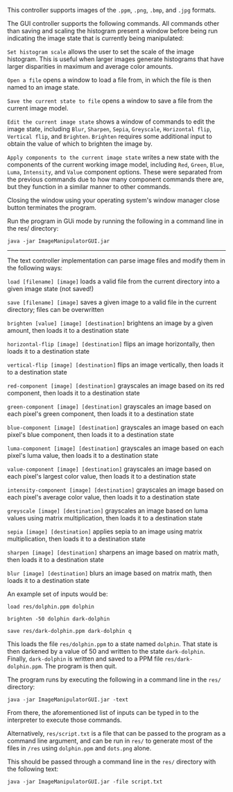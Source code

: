 This controller supports images of the `.ppm`, `.png`, `.bmp`, and `.jpg` formats.


The GUI controller supports the following commands. All commands other than saving and scaling the histogram present a window before being run indicating the image state that is currently being manipulated:

`Set histogram scale` allows the user to set the scale of the image histogram. This is useful when larger images generate histograms that have larger disparities in maximum and average color amounts.

`Open a file` opens a window to load a file from, in which the file is then named to an image state.

`Save the current state to file` opens a window to save a file from the current image model.

`Edit the current image state` shows a window of commands to edit the image state, including `Blur`, `Sharpen`, `Sepia`, `Greyscale`, `Horizontal flip`, `Vertical flip`, and `Brighten`. `Brighten` requires some additional input to obtain the value of which to brighten the image by.

`Apply components to the current image state` writes a new state with the components of the current working image model, including `Red`, `Green`, `Blue`, `Luma`, `Intensity`, and `Value` component options. These were separated from the previous commands due to how many component commands there are, but they function in a similar manner to other commands.

Closing the window using your operating system's window manager close button terminates the program.

Run the program in GUi mode by running the following in a command line in the res/ directory:

`java -jar ImageManipulatorGUI.jar`

___

The text controller implementation can parse image files and modify them in the following ways:

`load [filename] [image]` loads a valid file from the current directory into a given image state (not saved!)

`save [filename] [image]` saves a given image to a valid file in the current directory; files can be overwritten

`brighten [value] [image] [destination]` brightens an image by a given amount, then loads it to a destination state

`horizontal-flip [image] [destination]` flips an image horizontally, then loads it to a destination state

`vertical-flip [image] [destination]` flips an image vertically, then loads it to a destination state

`red-component [image] [destination]` grayscales an image based on its red component, then loads it to a destination state

`green-component [image] [destination]` grayscales an image based on each pixel's green component, then loads it to a destination state

`blue-component [image] [destination]` grayscales an image based on each pixel's blue component, then loads it to a destination state

`luma-component [image] [destination]` grayscales an image based on each pixel's luma value, then loads it to a destination state

`value-component [image] [destination]` grayscales an image based on each pixel's largest color value, then loads it to a destination state

`intensity-component [image] [destination]` grayscales an image based on each pixel's average color value, then loads it to a destination state

`greyscale [image] [destination]` grayscales an image based on luma values using matrix multiplication, then loads it to a destination state

`sepia [image] [destination]` applies sepia to an image using matrix multiplication, then loads it to a destination state

`sharpen [image] [destination]` sharpens an image based on matrix math, then loads it to a destination state

`blur [image] [destination]` blurs an image based on matrix math, then loads it to a destination state


An example set of inputs would be:

`load res/dolphin.ppm dolphin`

`brighten -50 dolphin dark-dolphin`

`save res/dark-dolphin.ppm dark-dolphin q`

This loads the file `res/dolphin.ppm` to a state named `dolphin`. That state is then darkened by a value of 50 and written to the state `dark-dolphin`. Finally, `dark-dolphin` is written and saved to a PPM file `res/dark-dolphin.ppm`. The program is then quit.

The program runs by executing the following in a command line in the `res/` directory:

`java -jar ImageManipulatorGUI.jar -text`

From there, the aforementioned list of inputs can be typed in to the interpreter to execute those commands.

Alternatively, `res/script.txt` is a file that can be passed to the program as a command line argument, and can be run in `res/` to generate most of the files in `/res` using `dolphin.ppm` and `dots.png` alone.

This should be passed through a command line in the `res/` directory with the following text:

`java -jar ImageManipulatorGUI.jar -file script.txt`
